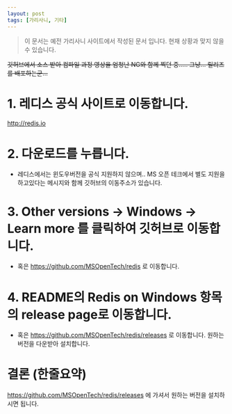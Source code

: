 ```yaml
---
layout: post
tags: [가리사니, 기타]
---
```


> 이 문서는 예전 가리사니 사이트에서 작성된 문서 입니다.
현재 상황과 맞지 않을 수 있습니다.


~~깃허브에서 소스 받아 컴파일 과정 영상을 엄청난 NG와 함께 찍던 중.....
그냥... 릴리즈를 배포하는군...~~

# 1. 레디스 공식 사이트로 이동합니다.
http://redis.io

# 2. 다운로드를 누릅니다.
- 레디스에서는 윈도우버전을 공식 지원하지 않으며.. MS 오픈 테크에서 별도 지원을 하고있다는 메시지와 함께 깃허브의 이동주소가 있습니다.

# 3. Other versions -> Windows -> Learn more 를 클릭하여 깃허브로 이동합니다.
- 혹은 https://github.com/MSOpenTech/redis 로 이동합니다.

# 4. README의 Redis on Windows 항목의 release page로 이동합니다.
- 혹은 https://github.com/MSOpenTech/redis/releases 로 이동합니다.
원하는 버전을 다운받아 설치합니다.


# 결론 (한줄요약)
https://github.com/MSOpenTech/redis/releases 에 가셔서 원하는 버전을 설치하시면 됩니다.